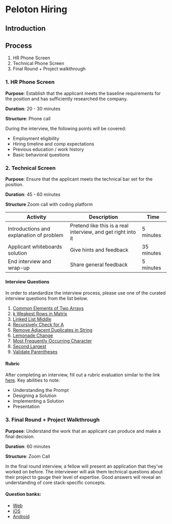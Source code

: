 # Peloton Hiring

## Introduction

## Process

1. HR Phone Screen
1. Technical Phone Screen
1. Final Round + Project walkthrough


### 1. HR Phone Screen

**Purpose**:  Establish that the applicant meets the baseline requirements for the position and has sufficiently researched the company.

**Duration**: 20 - 30 minutes

**Structure**: Phone call

During the interview, the following points will be covered:

- Employment eligibility
- Hiring timeline and comp expectations
- Previous education / work history
- Basic behavioral questions

### 2. Technical Screen

**Purpose**: Ensure that the applicant meets the technical bar set for the position.

**Duration**: 45 - 60 minutes

**Structure** Zoom call with coding platform

| Activity | Description | Time |
| --- | --- | --- |
| Introductions and explanation of problem | Pretend like this is a real interview, and get right into it | 5 minutes |
| Applicant whiteboards solution | Give hints and feedback | 35 minutes |
| End interview and wrap-up | Share general feedback | 5 minutes |


#### Interview Questions

In order to standardize the interview process, please use one of the curated interview questions from the list below.

1. [Common Elements of Two Arrays](./technical-screen-questions/commonElementsOfTwoArrays.md)
1. [k Weakest Rows in Matrix](./technical-screen-questions/kWeakestRowsInMatrix.md)
1. [Linked List Middle](./technical-screen-questions/middleOfLinkedList.md)
1. [Recursively Check for A](./technical-screen-questions/recursivelyCheckForA.md)
1. [Remove Adjacent Duplicates in String](./technical-screen-questions/adjacentDuplicatesInString.md)
1. [Lemonade Change](./technical-screen-questions/lemonadeChange.md)
1. [Most Frequently Occurring Character](./technical-screen-questions/mostFrequentChar.md)
1. [Second Largest](./technical-screen-questions/secondLargest.md)
1. [Validate Parentheses](technical-screen-questions/validateParentheses.md)

#### Rubric

After completing an interview, fill out a rubric evaluation similar to the link [here](https://forms.gle/rxtyyWjqKVnW7B1UA).  Key abilities to note:

- Understanding the Prompt
- Designing a Solution
- Implementing a Solution
- Presentation


### 3. Final Round + Project Walkthrough

**Purpose**:  Understand the work that an applicant can produce and make a final decision.

**Duration**: 60 minutes

**Structure**: Zoom Call

In the final round interview, a fellow will present an application that they've worked on before.  The interviewer will ask them technical questions about their project to gauge their level of expertise.  Good answers will reveal an understanding of core stack-specific concepts.

#### Question banks:

- [Web](./project-walkthrough-questions/Web/web-questions.md)
- [iOS](./project-walkthrough-questions/iOS/ios-questions.md)
- [Android](./project-walkthrough-questions/Android/android-questions.md)
